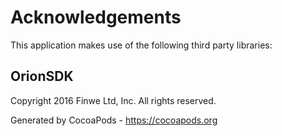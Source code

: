 # Acknowledgements
This application makes use of the following third party libraries:

## OrionSDK

Copyright 2016 Finwe Ltd, Inc. All rights reserved.

Generated by CocoaPods - https://cocoapods.org
